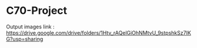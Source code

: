 # C70-Project

Output images link : https://drive.google.com/drive/folders/1Htv_rAQelGiOhNMtvU_9stpshkSz7IKG?usp=sharing
